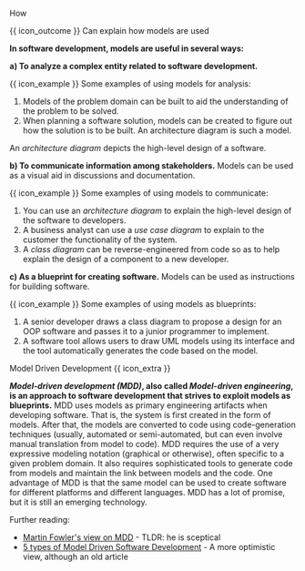 <span id="title">How</span>

<span id="prereqs"></span>

<span id="outcomes">{{ icon_outcome }} Can explain how models are used</span>

<div id="body">

**In software development, models are useful in several ways:**

**a) To analyze a complex entity related to software development.**

<box>

{{ icon_example }} Some examples of using models for analysis:

1. Models of the <tooltip content="i.e. the environment in which the software is expected to solve a problem">problem domain</tooltip> can be built to aid the understanding of the problem to be solved.
2. When planning a software solution, models can be created to figure out how the solution is to be built. An <trigger trigger="click" for="modal:modelingIntro-archiDiagrams">architecture diagram</trigger> is such a model.

</box>

<modal large header="Architecture Diagrams" id="modal:modelingIntro-archiDiagrams">

An _architecture diagram_ depicts the high-level design of a software.

  <include src="../../../architecture/architectureDiagrams/reading/text.md#architecture-diagram-examples"/>
</modal>

**b) To communicate information among stakeholders.**  Models can be used as a visual aid in discussions and documentation.

<box>

{{ icon_example }} Some examples of using models to communicate:

1. You can use an _architecture diagram_ to explain the high-level design of the software to developers.
2. A business analyst can use a _use case diagram_ to explain to the customer the functionality of the system.
3. A _class diagram_ can be reverse-engineered from code so as to help explain the design of a component to a new developer.

</box>


**c) As a blueprint for creating software.** Models can be used as instructions for building software.

<box>

{{ icon_example }} Some examples of using models as blueprints:

1. A senior developer draws a class diagram to propose a design for an OOP software and passes it to a junior programmer to implement.
2. A software tool allows users to draw UML models using its interface and the tool automatically generates the code based on the model.

</box>

<box>

<!-- TODO: make this an independent LO 4* -->

<panel type="seamless">
<span slot="header" class="card-title">Model Driven Development {{ icon_extra }}</span>

**_Model-driven development (MDD)_, also called _Model-driven engineering_, is an approach to software development that strives to exploit models as blueprints.** MDD uses models as primary engineering artifacts when developing software. That is, the system is first created in the form of models. After that, the models are converted to code using code-generation techniques (usually, automated or semi-automated, but can even involve manual translation from model to code). MDD requires the use of a very expressive modeling notation (graphical or otherwise), often specific to a given problem domain. It also requires sophisticated tools to generate code from models and maintain the link between models and the code. One advantage of MDD is that the same model can be used to create software for different platforms and different languages. MDD has a lot of promise, but it is still an emerging technology.

Further reading:
* [Martin Fowler's view on MDD](https://martinfowler.com/bliki/ModelDrivenSoftwareDevelopment.html) - TLDR: he is sceptical
* [5 types of Model Driven Software Development](http://www.theenterprisearchitect.eu/blog/2009/03/31/5-types-of-model-driven-software-development/) - A more optimistic view, although an old article

</panel>

</box>

</div>

<div id="extras">

<include src="exercises.md" />

</div>

